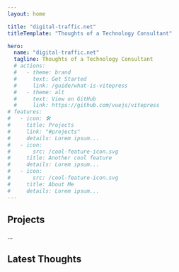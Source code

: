 ```yaml
---
layout: home

title: "digital-traffic.net"
titleTemplate: "Thoughts of a Technology Consultant"

hero:
  name: "digital-traffic.net"
  tagline: Thoughts of a Technology Consultant
  # actions:
  #   - theme: brand
  #     text: Get Started
  #     link: /guide/what-is-vitepress
  #   - theme: alt
  #     text: View on GitHub
  #     link: https://github.com/vuejs/vitepress
# features:
#   - icon: 🛠️
#     title: Projects
#     link: "#projects"
#     details: Lorem ipsum...
#   - icon:
#       src: /cool-feature-icon.svg
#     title: Another cool feature
#     details: Lorem ipsum...
#   - icon:
#       src: /cool-feature-icon.svg
#     title: About Me
#     details: Lorem ipsum...
---
```

## Projects
...
## Latest Thoughts
<Posts/>
